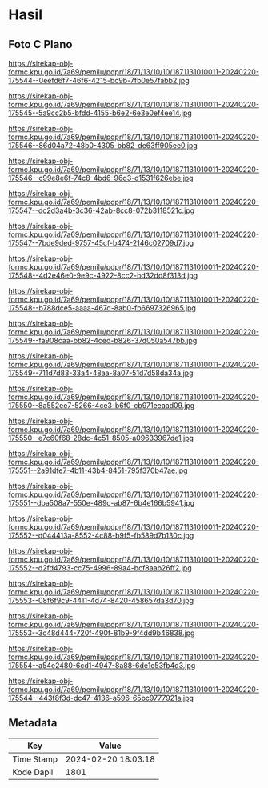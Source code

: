 # Hasil

## Foto C Plano

https://sirekap-obj-formc.kpu.go.id/7a69/pemilu/pdpr/18/71/13/10/10/1871131010011-20240220-175544--0eefd6f7-46f6-4215-bc9b-7fb0e57fabb2.jpg

https://sirekap-obj-formc.kpu.go.id/7a69/pemilu/pdpr/18/71/13/10/10/1871131010011-20240220-175545--5a9cc2b5-bfdd-4155-b6e2-6e3e0ef4ee14.jpg

https://sirekap-obj-formc.kpu.go.id/7a69/pemilu/pdpr/18/71/13/10/10/1871131010011-20240220-175546--86d04a72-48b0-4305-bb82-de63ff905ee0.jpg

https://sirekap-obj-formc.kpu.go.id/7a69/pemilu/pdpr/18/71/13/10/10/1871131010011-20240220-175546--c99e8e6f-74c8-4bd6-96d3-d1531f626ebe.jpg

https://sirekap-obj-formc.kpu.go.id/7a69/pemilu/pdpr/18/71/13/10/10/1871131010011-20240220-175547--dc2d3a4b-3c36-42ab-8cc8-072b3118521c.jpg

https://sirekap-obj-formc.kpu.go.id/7a69/pemilu/pdpr/18/71/13/10/10/1871131010011-20240220-175547--7bde9ded-9757-45cf-b474-2146c02709d7.jpg

https://sirekap-obj-formc.kpu.go.id/7a69/pemilu/pdpr/18/71/13/10/10/1871131010011-20240220-175548--4d2e46e0-9e9c-4922-8cc2-bd32dd8f313d.jpg

https://sirekap-obj-formc.kpu.go.id/7a69/pemilu/pdpr/18/71/13/10/10/1871131010011-20240220-175548--b788dce5-aaaa-467d-8ab0-fb6697326965.jpg

https://sirekap-obj-formc.kpu.go.id/7a69/pemilu/pdpr/18/71/13/10/10/1871131010011-20240220-175549--fa908caa-bb82-4ced-b826-37d050a547bb.jpg

https://sirekap-obj-formc.kpu.go.id/7a69/pemilu/pdpr/18/71/13/10/10/1871131010011-20240220-175549--711d7d83-33a4-48aa-8a07-51d7d58da34a.jpg

https://sirekap-obj-formc.kpu.go.id/7a69/pemilu/pdpr/18/71/13/10/10/1871131010011-20240220-175550--8a552ee7-5266-4ce3-b6f0-cb971eeaad09.jpg

https://sirekap-obj-formc.kpu.go.id/7a69/pemilu/pdpr/18/71/13/10/10/1871131010011-20240220-175550--e7c60f68-28dc-4c51-8505-a09633967de1.jpg

https://sirekap-obj-formc.kpu.go.id/7a69/pemilu/pdpr/18/71/13/10/10/1871131010011-20240220-175551--2a91dfe7-4b11-43b4-8451-795f370b47ae.jpg

https://sirekap-obj-formc.kpu.go.id/7a69/pemilu/pdpr/18/71/13/10/10/1871131010011-20240220-175551--dba508a7-550e-489c-ab87-6b4e166b5941.jpg

https://sirekap-obj-formc.kpu.go.id/7a69/pemilu/pdpr/18/71/13/10/10/1871131010011-20240220-175552--d044413a-8552-4c88-b9f5-fb589d7b130c.jpg

https://sirekap-obj-formc.kpu.go.id/7a69/pemilu/pdpr/18/71/13/10/10/1871131010011-20240220-175552--d2fd4793-cc75-4996-89a4-bcf8aab26ff2.jpg

https://sirekap-obj-formc.kpu.go.id/7a69/pemilu/pdpr/18/71/13/10/10/1871131010011-20240220-175553--08f6f9c9-4411-4d74-8420-458657da3d70.jpg

https://sirekap-obj-formc.kpu.go.id/7a69/pemilu/pdpr/18/71/13/10/10/1871131010011-20240220-175553--3c48d444-720f-490f-81b9-9f4dd9b46838.jpg

https://sirekap-obj-formc.kpu.go.id/7a69/pemilu/pdpr/18/71/13/10/10/1871131010011-20240220-175554--a54e2480-6cd1-4947-8a88-6de1e53fb4d3.jpg

https://sirekap-obj-formc.kpu.go.id/7a69/pemilu/pdpr/18/71/13/10/10/1871131010011-20240220-175544--443f8f3d-dc47-4136-a596-65bc9777921a.jpg


## Metadata

| Key        | Value               |
| ---------- | ------------------- |
| Time Stamp | 2024-02-20 18:03:18 |
| Kode Dapil | 1801                |



